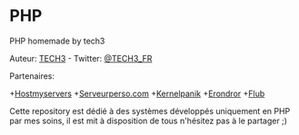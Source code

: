 # PHP
PHP homemade by tech3

Auteur: [TECH3](https://tech3.fr "TECH3.FR") - Twitter: [@TECH3_FR](https://www.twitter.com/@TECH3_FR)

Partenaires: 

+[Hostmyservers](https://www.hostmyservers.fr)
+[Serveurperso.com](https://www.serveurperso.com)
+[Kernelpanik](http://www.kernelpanik.fr)
+[Erondror](http://www.erondror.fr)
+[Flub](http://www.maxime-lebrun.com)

Cette repository est dédié à des systèmes développés uniquement en PHP par mes soins, il est mit à disposition de tous n'hésitez pas à le partager ;)
